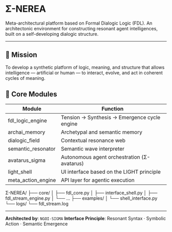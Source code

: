 # Σ-NEREA

Meta-architectural platform based on Formal Dialogic Logic (FDL).
An architectonic environment for constructing resonant agent intelligences,
built on a self-developing dialogic structure.

---

## 🔹 Mission

To develop a synthetic platform of logic, meaning, and structure that allows intelligence — artificial or human — to interact, evolve, and act in coherent cycles of meaning.

## 🔸 Core Modules

| Module               | Function                                       |
|----------------------|------------------------------------------------|
| fdl_logic_engine     | Tension → Synthesis → Emergence cycle engine  |
| archai_memory        | Archetypal and semantic memory                 |
| dialogic_field       | Contextual resonance web                       |
| semantic_resonator   | Semantic wave interpreter                      |
| avatarus_sigma       | Autonomous agent orchestration (Σ-avatarus)   |
| light_shell          | UI interface based on the LIGHT principle      |
| meta_action_engine   | API layer for agentic execution                |


Σ-NEREA/
├── core/
│   ├── fdl_core.py
│   ├── interface_shell.py
│   ├── fdl_stream_engine.py
│   └── ...
├── examples/
│   └── shell_interface.py
└── logs/
    └── fdl_stream.log

---

**Architected by**: `NGOI-SIGMA`
**Interface Principle**: Resonant Syntax · Symbolic Action · Semantic Emergence
